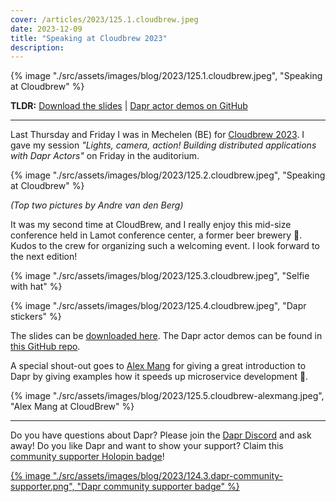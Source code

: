```yaml
---
cover: /articles/2023/125.1.cloudbrew.jpeg
date: 2023-12-09
title: "Speaking at Cloudbrew 2023"
description:
---
```


{% image "./src/assets/images/blog/2023/125.1.cloudbrew.jpeg", "Speaking at Cloudbrew" %}

**TLDR:** <a href="/articles/2023/125.cloudbrew-dapr-actors.pdf" target="_blank">Download the slides</a> | <a href="https://github.com/diagrid-labs/dapr-actor-demos" target="_blank">Dapr actor demos on GitHub</a>

---

Last Thursday and Friday I was in Mechelen (BE) for [Cloudbrew 2023](https://www.cloudbrew.be/). I gave my session _"Lights, camera, action! Building distributed applications with Dapr Actors"_ on Friday in the auditorium.

{% image "./src/assets/images/blog/2023/125.2.cloudbrew.jpeg", "Speaking at Cloudbrew" %}

*(Top two pictures by Andre van den Berg)*

It was my second time at CloudBrew, and I really enjoy this mid-size conference held in Lamot conference center, a former beer brewery 🍺. Kudos to the crew for organizing such a welcoming event. I look forward to the next edition!

{% image "./src/assets/images/blog/2023/125.3.cloudbrew.jpeg", "Selfie with hat" %}

{% image "./src/assets/images/blog/2023/125.4.cloudbrew.jpeg", "Dapr stickers" %}

The slides can be <a href="/articles/2023/125.cloudbrew-dapr-actors.pdf" target="_blank">downloaded here</a>. The Dapr actor demos can be found in [this GitHub repo](https://github.com/diagrid-labs/dapr-actor-demos).

A special shout-out goes to [Alex Mang](https://twitter.com/iamalexmang) for giving a great introduction to Dapr by giving examples how it speeds up microservice development 🚀.

{% image "./src/assets/images/blog/2023/125.5.cloudbrew-alexmang.jpeg", "Alex Mang at CloudBrew" %}

---

Do you have questions about Dapr? Please join the [Dapr Discord](https://bit.ly/dapr-discord) and ask away! Do you like Dapr and want to show your support? Claim this [community supporter Holopin badge](https://bit.ly/dapr-supporter)!

<a href="https://bit.ly/dapr-supporter">{% image "./src/assets/images/blog/2023/124.3.dapr-community-supporter.png", "Dapr community supporter badge" %}</a>